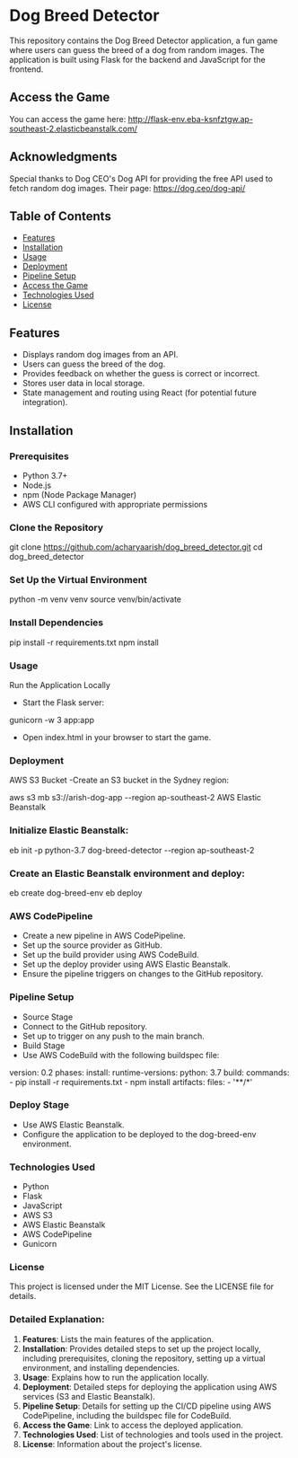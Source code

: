 # Dog Breed Detector

This repository contains the Dog Breed Detector application, a fun game where users can guess the breed of a dog from random images. The application is built using Flask for the backend and JavaScript for the frontend.

## Access the Game
You can access the game here: http://flask-env.eba-ksnfztgw.ap-southeast-2.elasticbeanstalk.com/

## Acknowledgments
Special thanks to Dog CEO's Dog API for providing the free API used to fetch random dog images. Their page: https://dog.ceo/dog-api/

## Table of Contents
- [Features](#features)
- [Installation](#installation)
- [Usage](#usage)
- [Deployment](#deployment)
- [Pipeline Setup](#pipeline-setup)
- [Access the Game](#access-the-game)
- [Technologies Used](#technologies-used)
- [License](#license)

## Features
- Displays random dog images from an API.
- Users can guess the breed of the dog.
- Provides feedback on whether the guess is correct or incorrect.
- Stores user data in local storage.
- State management and routing using React (for potential future integration).

## Installation

### Prerequisites
- Python 3.7+
- Node.js
- npm (Node Package Manager)
- AWS CLI configured with appropriate permissions

### Clone the Repository
git clone https://github.com/acharyaarish/dog_breed_detector.git
cd dog_breed_detector

### Set Up the Virtual Environment
python -m venv venv
source venv/bin/activate

### Install Dependencies

pip install -r requirements.txt
npm install

### Usage
Run the Application Locally
- Start the Flask server:

gunicorn -w 3 app:app

- Open index.html in your browser to start the game.

### Deployment

AWS S3 Bucket
-Create an S3 bucket in the Sydney region:

aws s3 mb s3://arish-dog-app --region ap-southeast-2
AWS Elastic Beanstalk

### Initialize Elastic Beanstalk:

eb init -p python-3.7 dog-breed-detector --region ap-southeast-2

### Create an Elastic Beanstalk environment and deploy:

eb create dog-breed-env
eb deploy

### AWS CodePipeline
- Create a new pipeline in AWS CodePipeline.
- Set up the source provider as GitHub.
- Set up the build provider using AWS CodeBuild.
- Set up the deploy provider using AWS Elastic Beanstalk.
- Ensure the pipeline triggers on changes to the GitHub repository.

### Pipeline Setup
- Source Stage
- Connect to the GitHub repository.
- Set up to trigger on any push to the main branch.
- Build Stage
- Use AWS CodeBuild with the following buildspec file:

version: 0.2
phases:
  install:
    runtime-versions:
      python: 3.7
  build:
    commands:
      - pip install -r requirements.txt
      - npm install
artifacts:
  files:
    - '**/*'

### Deploy Stage
- Use AWS Elastic Beanstalk.
- Configure the application to be deployed to the dog-breed-env environment.


### Technologies Used
- Python
- Flask
- JavaScript
- AWS S3
- AWS Elastic Beanstalk
- AWS CodePipeline
- Gunicorn

### License
This project is licensed under the MIT License. See the LICENSE file for details.


### Detailed Explanation:
1. **Features**: Lists the main features of the application.
2. **Installation**: Provides detailed steps to set up the project locally, including prerequisites, cloning the repository, setting up a virtual environment, and installing dependencies.
3. **Usage**: Explains how to run the application locally.
4. **Deployment**: Detailed steps for deploying the application using AWS services (S3 and Elastic Beanstalk).
5. **Pipeline Setup**: Details for setting up the CI/CD pipeline using AWS CodePipeline, including the buildspec file for CodeBuild.
6. **Access the Game**: Link to access the deployed application.
7. **Technologies Used**: List of technologies and tools used in the project.
8. **License**: Information about the project's license.

